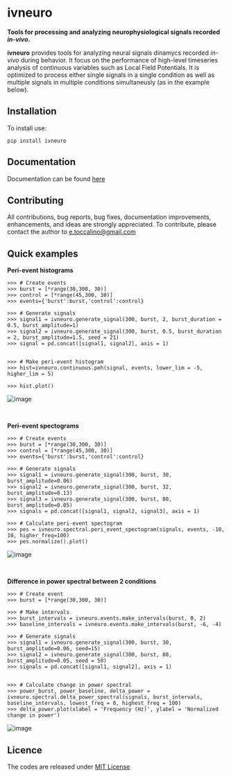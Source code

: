 # ivneuro


**Tools for processing and analyzing neurophysiological signals recorded *in-vivo*.**


**ivneuro** provides tools for analyzing neural signals dinamycs recorded *in-vivo* during behavior. It focus on the performance of high-level timeseries analysis of continuous variables such as Local Field Potentials. It is optimized to process either single signals in a single condition as well as multiple signals in multiple conditions simultaneusly (as in the example below). 

Installation
-----------
To install use:
```
pip install ivneuro
```


Documentation
-------------
Documentation can be found [here]()

Contributing
------------
All contributions, bug reports, bug fixes, documentation improvements, enhancements, and ideas are strongly appreciated. To contribute, please contact the author to e.toccalino@gmail.com

Quick examples
-------------
**Peri-event histograms**
```
>>> # Create events
>>> burst = [*range(30,300, 30)]
>>> control = [*range(45,300, 30)]
>>> events={'burst':burst,'control':control}

>>> # Generate signals
>>> signal1 = ivneuro.generate_signal(300, burst, 2, burst_duration = 0.5, burst_amplitude=1)
>>> signal2 = ivneuro.generate_signal(300, burst, 0.5, burst_duration = 2, burst_amplitude=1.5, seed = 21)
>>> signal = pd.concat([signal1, signal2], axis = 1)


>>> # Make peri-event histogram
>>> hist=ivneuro.continuous.peh(signal, events, lower_lim = -5, higher_lim = 5)

>>> hist.plot()
```
![image](https://github.com/casey-e/ivneuro/assets/92745842/70292df9-70ea-4b3c-99e2-694584bc668d)


<br>

**Peri-event spectograms**
```
>>> # Create events
>>> burst = [*range(30,300, 30)]
>>> control = [*range(45,300, 30)]
>>> events={'burst':burst,'control':control}

>>> # Generate signals
>>> signal1 = ivneuro.generate_signal(300, burst, 30, burst_amplitude=0.06)
>>> signal2 = ivneuro.generate_signal(300, burst, 32, burst_amplitude=0.13)
>>> signal3 = ivneuro.generate_signal(300, burst, 80, burst_amplitude=0.05)
>>> signals = pd.concat([signal1, signal2, signal3], axis = 1)

>>> # Calculate peri-event spectogram
>>> pes = ivneuro.spectral.peri_event_spectogram(signals, events, -10, 10, higher_freq=100)
>>> pes.normalize().plot()
```
![image](https://github.com/casey-e/ivneuro/assets/92745842/288a7174-2ebf-4fe8-8d05-71566edcda9c)


<br>

**Difference in power spectral between 2 conditions**
```
>>> # Create event
>>> burst = [*range(30,300, 30)]

>>> # Make intervals
>>> burst_intervals = ivneuro.events.make_intervals(burst, 0, 2)
>>> baseline_intervals = ivneuro.events.make_intervals(burst, -6, -4)

>>> # Generate signals
>>> signal1 = ivneuro.generate_signal(300, burst, 30, burst_amplitude=0.06, seed=15)
>>> signal2 = ivneuro.generate_signal(300, burst, 80, burst_amplitude=0.05, seed = 50)
>>> signals = pd.concat([signal1, signal2], axis = 1)


>>> # Calculate change in power spectral
>>> power_burst, power_baseline, delta_power = ivneuro.spectral.delta_power_spectral(signals, burst_intervals, baseline_intervals, lowest_freq = 0, highest_freq = 100)
>>> delta_power.plot(xlabel = 'Frequency (Hz)', ylabel = 'Normalized change in power')
```
![image](https://github.com/casey-e/ivneuro/assets/92745842/dd60e27f-ca53-401e-99a3-c99399632f9d)



Licence
-------
The codes are released under [MIT License](https://mit-license.org/)

